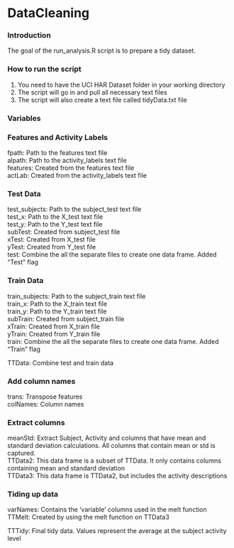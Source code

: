 DataCleaning
============

###  Introduction

The goal of the run_analysis.R script is to prepare a tidy dataset.

###  How to run the script

1.  You need to have the UCI HAR Dataset folder in your working directory
2.  The script will go in and pull all necessary text files
3.  The script will also create a text file called tidyData.txt file

###  Variables

###  Features and Activity Labels
fpath:  Path to the features text file  
alpath:  Path to the activity_labels text file  
features:  Created from the features text file  
actLab:  Created from the activity_labels text file  


###  Test Data
test_subjects:  Path to the subject_test text file  
test_x:   Path to the X_test text file  
test_y:  Path to the Y_test text file  
subTest:  Created from subject_test file  
xTest:  Created from X_test file  
yTest:  Created from Y_test file  
test:  Combine the all the separate files to create one data frame.  Added “Test” flag  

###  Train Data
train_subjects:  Path to the subject_train text file  
train_x:   Path to the X_train text file  
train_y:  Path to the Y_train text file  
subTrain:  Created from subject_train file  
xTrain:  Created from X_train file  
yTrain:  Created from Y_train file  
train:  Combine the all the separate files to create one data frame.  Added “Train” flag  

TTData:  Combine test and train data  

###  Add column names
trans:  Transpose features  
colNames:  Column names  

###  Extract columns
meanStd:  Extract Subject, Activity and columns that have mean and standard deviation calculations.  All columns that contain mean or std is captured.  
TTData2:  This data frame is a subset of TTData.  It only contains columns containing mean and standard deviation  
TTData3:  This data frame is TTData2, but includes the activity descriptions  

###  Tiding up data
varNames:  Contains the ‘variable’ columns used in the melt function  
TTMelt:  Created by using the melt function on TTData3  

TTTidy:  Final tidy data.  Values represent the average at the subject activity level  
